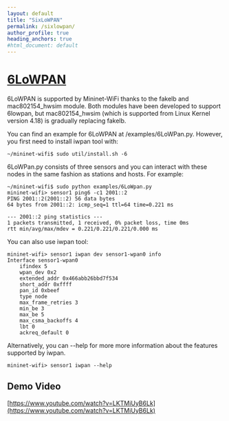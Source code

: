 ```yaml
---
layout: default
title: "SixLoWPAN"
permalink: /sixlowpan/
author_profile: true
heading_anchors: true
#html_document: default
---
```


<a id="6lowpan"></a>
# [6LoWPAN](#6lowpan)

6LoWPAN is supported by Mininet-WiFi thanks to the fakelb and mac802154_hwsim module. Both modules have been developed to support 6lowpan, but mac802154_hwsim (which is supported from Linux Kernel version 4.18) is gradually replacing fakelb.   

You can find an example for 6LoWPAN at /examples/6LoWPan.py. However, you first need to install iwpan tool with:
 
```
~/mininet-wifi$ sudo util/install.sh -6
``` 
 
6LoWPan.py consists of three sensors and you can interact with these nodes in the same fashion as stations and hosts. For example:

```  
~/mininet-wifi$ sudo python examples/6LoWpan.py
mininet-wifi> sensor1 ping6 -c1 2001::2
PING 2001::2(2001::2) 56 data bytes
64 bytes from 2001::2: icmp_seq=1 ttl=64 time=0.221 ms

--- 2001::2 ping statistics ---
1 packets transmitted, 1 received, 0% packet loss, time 0ms
rtt min/avg/max/mdev = 0.221/0.221/0.221/0.000 ms
```

You can also use iwpan tool:
```
mininet-wifi> sensor1 iwpan dev sensor1-wpan0 info
Interface sensor1-wpan0
	ifindex 5
	wpan_dev 0x2
	extended_addr 0x466abb26bbd7f534
	short_addr 0xffff
	pan_id 0xbeef
	type node
	max_frame_retries 3
	min_be 3
	max_be 5
	max_csma_backoffs 4
	lbt 0
	ackreq_default 0
```

Alternatively, you can --help for more more information about the features supported by iwpan.
```
mininet-wifi> sensor1 iwpan --help
```

## Demo Video
[https://www.youtube.com/watch?v=LKTMiUyB6Lk](https://www.youtube.com/watch?v=LKTMiUyB6Lk)